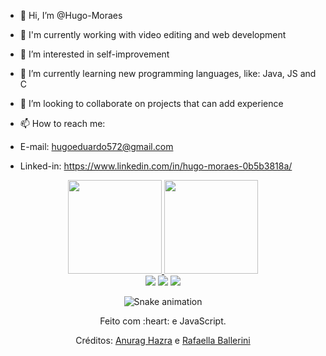 - 👋 Hi, I’m @Hugo-Moraes
- 🔭 I'm currently working with video editing and web development
- 👀 I’m interested in self-improvement
- 🌱 I’m currently learning new programming languages, like: Java, JS and C
- 🤝 I’m looking to collaborate on projects that can add experience

- 📫 How to reach me:
- E-mail: hugoeduardo572@gmail.com
- Linked-in: https://www.linkedin.com/in/hugo-moraes-0b5b3818a/

<div align="center">
  <a href="https://github.com/Hugo-Moraes">
    <img height="150em" src="https://github-readme-stats.vercel.app/api?username=Hugo-Moraes&count_private=true&include_all_commits=true&show_icons=true&theme=dracula&hide_border=false&show_owner=true"/>
    <img height="150em" src="https://github-readme-stats.vercel.app/api/top-langs/?username=Hugo-Moraes&theme=dracula&hide_border=false&&layout=compact"/>
  </a>
</div>



<div align="center">
  <a href="https://www.instagram.com/hugo__moraes/" target="_blank"><img src="https://img.shields.io/badge/-Instagram-%23E4405F?style=for-the-badge&logo=instagram&logoColor=white" target="_blank"></a>
  <a href="https://www.linkedin.com/in/hugo-moraes-0b5b3818a/" target="_blank"><img src="https://img.shields.io/badge/-LinkedIn-%230077B5?style=for-the-badge&logo=linkedin&logoColor=white" target="_blank"></a> 
  <a href="hugoeduardo572@gmail.com"><img src="https://img.shields.io/badge/-Gmail-%23333?style=for-the-badge&logo=gmail&logoColor=white" target="_blank"></a>
</div>

<div align="center">


<div align="center">

  ![Snake animation](https://github.com/danielbped/danielbped/blob/output/github-contribution-grid-snake.svg)
  
</div>

<div align="center">
  <p>Feito com :heart: e JavaScript.</p>
  <p>Créditos: <a href="https://github.com/anuraghazra/github-readme-stats">Anurag Hazra</a> e <a href="https://github.com/rafaballerini">Rafaella Ballerini</a></p>
</div>
